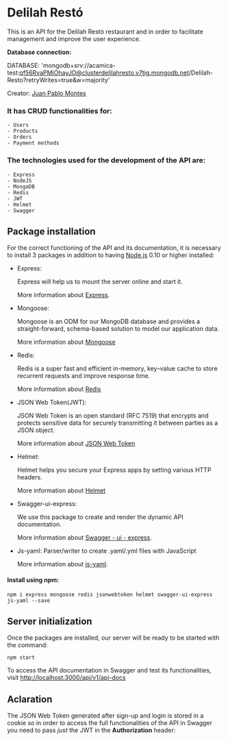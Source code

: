 # Delilah Restó

This is an API for the Delilah Restó restaurant and in order to facilitate management and improve the user experience.

**Database connection:**

DATABASE: 'mongodb+srv://acamica-test:qf56RvaPMiOhayJO@clusterdelilahresto.v7tig.mongodb.net/Delilah-Resto?retryWrites=true&w=majority'

Creator: [Juan Pablo Montes](https://github.com/MontesJP)

### It has CRUD functionalities for:

    - Users
    - Products
    - Orders
    - Payment methods

### The technologies used for the development of the API are:

    - Express
    - NodeJS
    - MongoDB
    - Redis
    - JWT
    - Helmet
    - Swagger

## Package installation

For the correct functioning of the API and its documentation, it is necessary to install 3 packages in addition to having [Node.js](https://nodejs.org/en/) 0.10 or higher installed:

- Express:

  Express will help us to mount the server online and start it.

  More information about [Express](https://expressjs.com/).

- Mongoose:

  Mongoose is an ODM for our MongoDB database and provides a straight-forward, schema-based solution to model our application data.

  More information about [Mongoose](https://mongoosejs.com/)

- Redis:

  Redis is a super fast and efficient in-memory, key–value cache to store recurrent requests and improve response time.

  More information about [Redis](https://redis.io/)

- JSON Web Token(JWT):

  JSON Web Token is an open standard (RFC 7519) that encrypts and protects sensitive data for securely transmitting it between parties as a JSON object.

  More information about [JSON Web Token](https://jwt.io/)

- Helmet:

  Helmet helps you secure your Express apps by setting various HTTP headers.

  More information about [Helmet](https://helmetjs.github.io/)

- Swagger-ui-express:

  We use this package to create and render the dynamic API documentation.

  More information about [Swagger - ui - express](https://www.npmjs.com/package/swagger-ui-express).

- Js-yaml:
  Parser/writer to create .yaml/.yml files with JavaScript

  More information about [js-yaml](https://www.npmjs.com/package/js-yaml).

#### Install using npm:

```
npm i express mongoose redis jsonwebtoken helmet swagger-ui-express js-yaml --save
```

## Server initialization

Once the packages are installed, our server will be ready to be started with the command:

```
npm start
```

To access the API documentation in Swagger and test its functionalities, visit [http://localhost:3000/api/v1/api-docs](http://localhost:3000/api-docs)

## Aclaration

The JSON Web Token generated after sign-up and login is stored in a cookie so in order to access the full functionalities of the API in Swagger you need to pass _just_ the JWT in the **Authorization** header:
